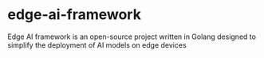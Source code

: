 # edge-ai-framework
Edge AI framework is an open-source project written in Golang designed to simplify the deployment of AI models on edge devices
